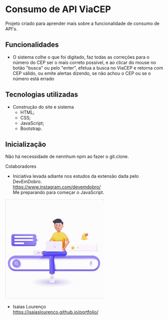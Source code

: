# Consumo de API ViaCEP

Projeto criado para aprender mais sobre a funcionalidade de consumo de API's. 

## Funcionalidades

- O sistema colhe o que foi digitado, faz todas as correções para o número do CEP ser o mais correto possível, e ao clicar do mouse no botão "busca" ou pelo "enter", efetua a busca no ViaCEP e retorna com CEP válido, ou emite alertas dizendo, se não achou o CEP ou se o número está errado 

## Tecnologias utilizadas

- Construção do site e sistema 
    - HTML;
    - CSS;
    - JavaScript;
    - Bootstrap.

## Inicialização

Não há necessidade de nennhum npm ao fazer o git.clone.

Colaboradores

- Iniciativa levada adiante nos estudos da extensão dada pelo DevEmDobro.<br> https://www.instagram.com/devemdobro/ <br> Me preparando para começar o JavaScript.

<img src="./assets/images/apisquery.gif" alt="API's query">

- Isaias Lourenço<br> https://isaiaslourenco.github.io/portfolio/